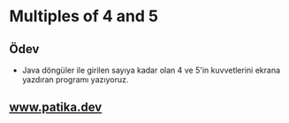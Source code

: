 # Multiples of 4 and 5

## Ödev
- Java döngüler ile girilen sayıya kadar olan 4 ve 5'in kuvvetlerini ekrana yazdıran programı yazıyoruz.

## www.patika.dev
